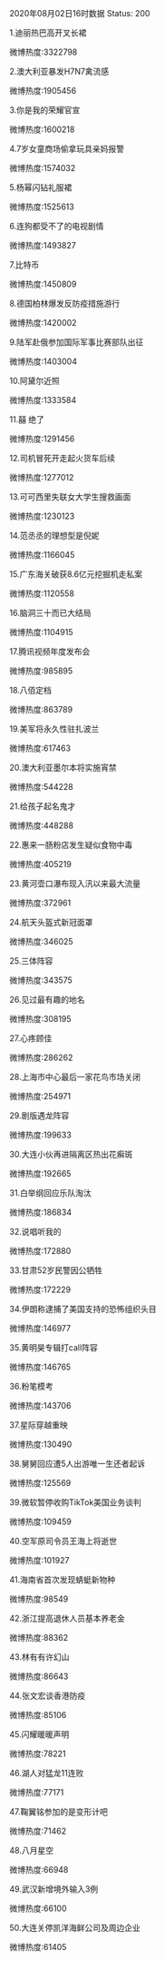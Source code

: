 2020年08月02日16时数据
Status: 200

1.迪丽热巴高开叉长裙

微博热度:3322798

2.澳大利亚暴发H7N7禽流感

微博热度:1905456

3.你是我的荣耀官宣

微博热度:1600218

4.7岁女童商场偷拿玩具亲妈报警

微博热度:1574032

5.杨幂闪钻礼服裙

微博热度:1525613

6.连狗都受不了的电视剧情

微博热度:1493827

7.比特币

微博热度:1450809

8.德国柏林爆发反防疫措施游行

微博热度:1420002

9.陆军赴俄参加国际军事比赛部队出征

微博热度:1403004

10.阿黛尔近照

微博热度:1333584

11.囍 绝了

微博热度:1291456

12.司机冒死开走起火货车后续

微博热度:1277012

13.可可西里失联女大学生搜救画面

微博热度:1230123

14.范丞丞的理想型是倪妮

微博热度:1166045

15.广东海关破获8.6亿元挖掘机走私案

微博热度:1120558

16.脑洞三十而已大结局

微博热度:1104915

17.腾讯视频年度发布会

微博热度:985895

18.八佰定档

微博热度:863789

19.美军将永久性驻扎波兰

微博热度:617463

20.澳大利亚墨尔本将实施宵禁

微博热度:544228

21.给孩子起名鬼才

微博热度:448288

22.惠来一肠粉店发生疑似食物中毒

微博热度:405219

23.黄河壶口瀑布现入汛以来最大流量

微博热度:372961

24.航天头盔式新冠面罩

微博热度:346025

25.三体阵容

微博热度:343575

26.见过最有趣的地名

微博热度:308195

27.心疼顾佳

微博热度:286262

28.上海市中心最后一家花鸟市场关闭

微博热度:254971

29.剧版遇龙阵容

微博热度:199633

30.大连小伙再进隔离区热出花癣斑

微博热度:192665

31.白举纲回应乐队淘汰

微博热度:186834

32.说唱听我的

微博热度:172880

33.甘肃52岁民警因公牺牲

微博热度:172229

34.伊朗称逮捕了美国支持的恐怖组织头目

微博热度:146977

35.黄明昊专辑打call阵容

微博热度:146765

36.粉笔模考

微博热度:143706

37.星际穿越重映

微博热度:130490

38.舅舅回应遭5人出游唯一生还者起诉

微博热度:125569

39.微软暂停收购TikTok美国业务谈判

微博热度:109459

40.空军原司令员王海上将逝世

微博热度:101927

41.海南省首次发现蜻蜓新物种

微博热度:98549

42.浙江提高退休人员基本养老金

微博热度:88362

43.林有有许幻山

微博热度:86643

44.张文宏谈香港防疫

微博热度:85106

45.闪耀暖暖声明

微博热度:78221

46.湖人对猛龙11连败

微博热度:77171

47.鞠翼铭参加的是变形计吧

微博热度:71462

48.八月星空

微博热度:66948

49.武汉新增境外输入3例

微博热度:66100

50.大连关停凯洋海鲜公司及周边企业

微博热度:61405

